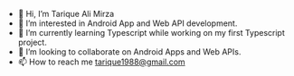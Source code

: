 - 👋 Hi, I’m Tarique Ali Mirza
- 👀 I’m interested in Android App and Web API development.
- 🌱 I’m currently learning Typescript while working on my first Typescript project.
- 💞️ I’m looking to collaborate on Android Apps and Web APIs.
- 📫 How to reach me tarique1988@gmail.com

<!---
sajmtam/sajmtam is a ✨ special ✨ repository because its `README.md` (this file) appears on your GitHub profile.
You can click the Preview link to take a look at your changes.
--->
